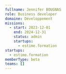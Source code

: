 ```yaml
---
fullname: Jennifer BOUGNAS
role: Business developer
domaine: Développement
missions:
  - start: 2023-12-01
    end: 2024-12-31
    status: admin
    startups:
      - estime.formation
startups:
  - estime.formation
memberType: beta
teams: []
---
```

